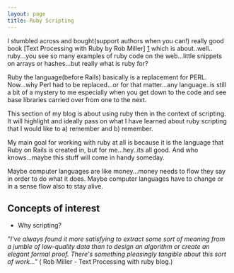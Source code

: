 ```yaml
---
layout: page
title: Ruby Scripting
---
```

I stumbled across and bought(support authors when you can!)  really good book [Text Processing with Ruby by Rob Miller] [1] which is about..well..
ruby...you see so many examples of ruby code on the web...little snippets on arrays or hashes...but really what is ruby for?

Ruby the language(before Rails) basically is a replacement for PERL.  Now...why Perl had to be replaced...or for that matter...any language..is
still a bit of a mystery to me especially when you get down to the code and see base libraries carried over from one to the next.

This section of my blog is about using ruby then in the context of scripting.  It will highlight and ideally pass on what I have learned
about ruby scripting that I would like to a) remember and b) remember.

My main goal for working with ruby at all is because it is the
language that Ruby on Rails is created in, but for me...hey..its all good.  And who knows...maybe this stuff will come in handy someday.

Maybe computer languages are like money...money needs to flow they say in order to do what it does.  Maybe computer languages have to change
or in a sense flow also to stay alive.

## Concepts of interest

* Why scripting?

<cite>"I've always found it more satisfying to extract some sort of meaning from a jumble of low-quality data than to design an algorithm or create an elegant formal proof.
 There's something pleasingly tangible about this sort of work..." </cite>
  ( Rob Miller - Text Processing with ruby blog.)



 [1]: https://robm.me.uk/text-processing-with-ruby/




